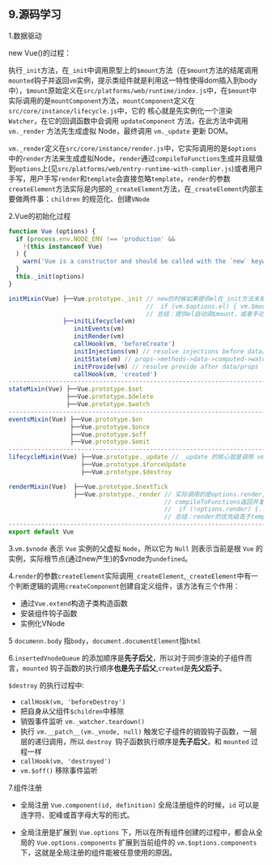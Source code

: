 ## 9.源码学习

1.数据驱动

new Vue()的过程：

执行`_init`方法，在`_init`中调用原型上的`$mount`方法（在`$mount`方法的结尾调用`mounted`钩子并返回`vm`实例，提示类组件就是利用这一特性使得dom插入到body中），`$mount`原始定义在`src/platforms/web/runtime/index.js`中，在`$mount`中实际调用的是`mountComponent`方法，`mountComponent`定义在 `src/core/instance/lifecycle.js`中，它的 核心就是先实例化一个渲染`Watcher`，在它的回调函数中会调用 `updateComponent` 方法，在此方法中调用` vm._render` 方法先生成虚拟 Node，最终调用 `vm._update` 更新 DOM。

`vm._render`定义在`src/core/instance/render.js`中，它实际调用的是`$options`中的`render`方法来生成虚拟Node，`render`通过`compileToFunctions`生成并且赋值到`options`上(见`src/platforms/web/entry-runtime-with-complier.js`)或者用户手写，用户手写`render`和`template`会直接忽略`template`，`render`的参数`createElement`方法实际是内部的`_createElement`方法，在`_createElement`内部主要做两件事：`children` 的规范化、创建`VNode`


2.Vue的初始化过程

```js
function Vue (options) {
  if (process.env.NODE_ENV !== 'production' &&
    !(this instanceof Vue)
  ) {
    warn('Vue is a constructor and should be called with the `new` keyword')
  }
  this._init(options)
}

initMixin(Vue) ├──Vue.prototype._init // new的时候如果提供el在_init方法末尾自动调用$mount方法，然后会走mounted钩子
                                      //  if (vm.$options.el) { vm.$mount(vm.$options.el) }
                                      // 总结：提供el自动调$mount，或者手动$mount都在mountComponent末尾调mounted钩子
               ├──initLifecycle(vm)
                  initEvents(vm)
                  initRender(vm)
                  callHook(vm, 'beforeCreate')
                  initInjections(vm) // resolve injections before data/props
                  initState(vm) // props->methods->data->computed->watch
                  initProvide(vm) // resolve provide after data/props
                  callHook(vm, 'created')
--------------------------------------------------------------------------------------------------                
stateMixin(Vue) ├──Vue.prototype.$set
                ├──Vue.prototype.$delete
                ├──Vue.prototype.$watch
--------------------------------------------------------------------------------------------------                
eventsMixin(Vue) ├──Vue.prototype.$on
                 ├──Vue.prototype.$once
                 ├──Vue.prototype.$off
                 ├──Vue.prototype.$emit
--------------------------------------------------------------------------------------------------                
lifecycleMixin(Vue) ├──Vue.prototype._update // _update 的核心就是调用 vm.__patch__ 方法,把 VNode 转换成真正的 DOM 节点
                    ├──Vue.prototype.$forceUpdate
                    ├──Vue.prototype.$destroy

renderMixin(Vue)  ├──Vue.prototype.$nextTick
                  ├──Vue.prototype._render // 实际调用的是options.render,为用户手写render或者仅提供template时通过
                                           // compileToFunctions返回并复制到options上，见entry-runtime-with-complier.js
                                           //  if (!options.render) {...}
                                           // 总结：render的优先级高于template
--------------------------------------------------------------------------------------------------                
export default Vue
```

3.`vm.$vnode` 表示 `Vue` 实例的父虚拟 `Node`，所以它为 `Null` 则表示当前是根 `Vue` 的实例，实际根节点(通过new产生)的$vnode为`undefined`。

4.`render`的参数`createElement`实际调用`_createElement`,`_createElement`中有一个判断逻辑的调用`createComponent`创建自定义组件，该方法有三个作用：

* 通过`Vue.extend`构造子类构造函数
* 安装组件钩子函数
* 实例化VNode

5 `documenn.body` 指`body`，`document.documentElement`指`html`

6.`insertedVnodeQueue` 的添加顺序是**先子后父**，所以对于同步渲染的子组件而言，`mounted` 
钩子函数的执行顺序**也是先子后父**,`created`是**先父后子**。

`$destroy` 的执行过程中:

* `callHook(vm, 'beforeDestroy')`
* 把自身从父组件`$children`中移除
* 销毁事件监听 `vm._watcher.teardown()`
* 执行 `vm.__patch__(vm._vnode, null)` 触发它子组件的销毁钩子函数，一层层的递归调用，所以 `destroy `钩子函数执行顺序是**先子后父**，和 `mounted` 过程一样
* `callHook(vm, 'destroyed')`
* `vm.$off()` 移除事件监听

7.组件注册

* 全局注册 `Vue.component(id, definition)` 全局注册组件的时候，`id` 可以是连字符、驼峰或首字母大写的形式。

* 全局注册是扩展到 `Vue.options` 下，所以在所有组件创建的过程中，都会从全局的 `Vue.options.components` 扩展到当前组件的 `vm.$options.components` 下，这就是全局注册的组件能被任意使用的原因。
